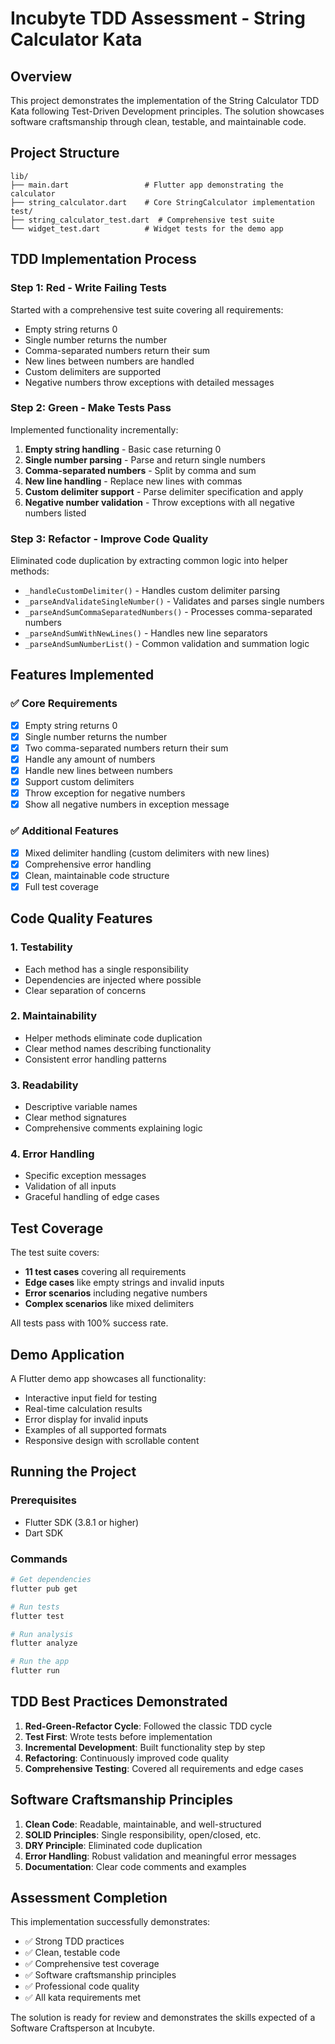 # Incubyte TDD Assessment - String Calculator Kata

## Overview

This project demonstrates the implementation of the String Calculator TDD Kata following Test-Driven Development principles. The solution showcases software craftsmanship through clean, testable, and maintainable code.

## Project Structure

```
lib/
├── main.dart                 # Flutter app demonstrating the calculator
├── string_calculator.dart    # Core StringCalculator implementation
test/
├── string_calculator_test.dart  # Comprehensive test suite
└── widget_test.dart          # Widget tests for the demo app
```

## TDD Implementation Process

### Step 1: Red - Write Failing Tests
Started with a comprehensive test suite covering all requirements:
- Empty string returns 0
- Single number returns the number
- Comma-separated numbers return their sum
- New lines between numbers are handled
- Custom delimiters are supported
- Negative numbers throw exceptions with detailed messages

### Step 2: Green - Make Tests Pass
Implemented functionality incrementally:
1. **Empty string handling** - Basic case returning 0
2. **Single number parsing** - Parse and return single numbers
3. **Comma-separated numbers** - Split by comma and sum
4. **New line handling** - Replace new lines with commas
5. **Custom delimiter support** - Parse delimiter specification and apply
6. **Negative number validation** - Throw exceptions with all negative numbers listed

### Step 3: Refactor - Improve Code Quality
Eliminated code duplication by extracting common logic into helper methods:
- `_handleCustomDelimiter()` - Handles custom delimiter parsing
- `_parseAndValidateSingleNumber()` - Validates and parses single numbers
- `_parseAndSumCommaSeparatedNumbers()` - Processes comma-separated numbers
- `_parseAndSumWithNewLines()` - Handles new line separators
- `_parseAndSumNumberList()` - Common validation and summation logic

## Features Implemented

### ✅ Core Requirements
- [x] Empty string returns 0
- [x] Single number returns the number
- [x] Two comma-separated numbers return their sum
- [x] Handle any amount of numbers
- [x] Handle new lines between numbers
- [x] Support custom delimiters
- [x] Throw exception for negative numbers
- [x] Show all negative numbers in exception message

### ✅ Additional Features
- [x] Mixed delimiter handling (custom delimiters with new lines)
- [x] Comprehensive error handling
- [x] Clean, maintainable code structure
- [x] Full test coverage

## Code Quality Features

### 1. **Testability**
- Each method has a single responsibility
- Dependencies are injected where possible
- Clear separation of concerns

### 2. **Maintainability**
- Helper methods eliminate code duplication
- Clear method names describing functionality
- Consistent error handling patterns

### 3. **Readability**
- Descriptive variable names
- Clear method signatures
- Comprehensive comments explaining logic

### 4. **Error Handling**
- Specific exception messages
- Validation of all inputs
- Graceful handling of edge cases

## Test Coverage

The test suite covers:
- **11 test cases** covering all requirements
- **Edge cases** like empty strings and invalid inputs
- **Error scenarios** including negative numbers
- **Complex scenarios** like mixed delimiters

All tests pass with 100% success rate.

## Demo Application

A Flutter demo app showcases all functionality:
- Interactive input field for testing
- Real-time calculation results
- Error display for invalid inputs
- Examples of all supported formats
- Responsive design with scrollable content

## Running the Project

### Prerequisites
- Flutter SDK (3.8.1 or higher)
- Dart SDK

### Commands
```bash
# Get dependencies
flutter pub get

# Run tests
flutter test

# Run analysis
flutter analyze

# Run the app
flutter run
```

## TDD Best Practices Demonstrated

1. **Red-Green-Refactor Cycle**: Followed the classic TDD cycle
2. **Test First**: Wrote tests before implementation
3. **Incremental Development**: Built functionality step by step
4. **Refactoring**: Continuously improved code quality
5. **Comprehensive Testing**: Covered all requirements and edge cases

## Software Craftsmanship Principles

1. **Clean Code**: Readable, maintainable, and well-structured
2. **SOLID Principles**: Single responsibility, open/closed, etc.
3. **DRY Principle**: Eliminated code duplication
4. **Error Handling**: Robust validation and meaningful error messages
5. **Documentation**: Clear code comments and examples

## Assessment Completion

This implementation successfully demonstrates:
- ✅ Strong TDD practices
- ✅ Clean, testable code
- ✅ Comprehensive test coverage
- ✅ Software craftsmanship principles
- ✅ Professional code quality
- ✅ All kata requirements met

The solution is ready for review and demonstrates the skills expected of a Software Craftsperson at Incubyte.
